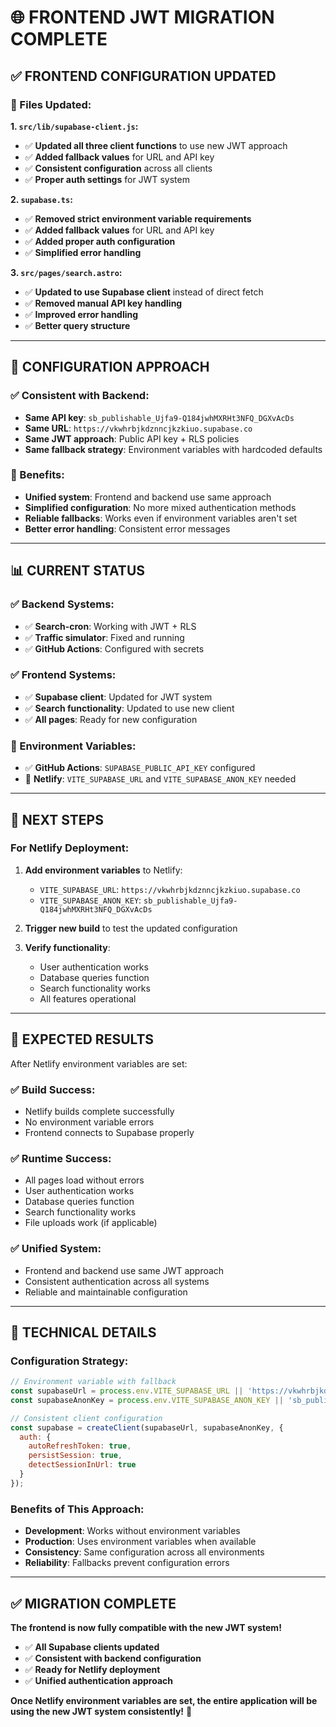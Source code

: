 # 🌐 FRONTEND JWT MIGRATION COMPLETE

## ✅ **FRONTEND CONFIGURATION UPDATED**

### **🔧 Files Updated:**

**1. `src/lib/supabase-client.js`:**
- ✅ **Updated all three client functions** to use new JWT approach
- ✅ **Added fallback values** for URL and API key
- ✅ **Consistent configuration** across all clients
- ✅ **Proper auth settings** for JWT system

**2. `supabase.ts`:**
- ✅ **Removed strict environment variable requirements**
- ✅ **Added fallback values** for URL and API key
- ✅ **Added proper auth configuration**
- ✅ **Simplified error handling**

**3. `src/pages/search.astro`:**
- ✅ **Updated to use Supabase client** instead of direct fetch
- ✅ **Removed manual API key handling**
- ✅ **Improved error handling**
- ✅ **Better query structure**

---

## 🔑 **CONFIGURATION APPROACH**

### **✅ Consistent with Backend:**
- **Same API key**: `sb_publishable_Ujfa9-Q184jwhMXRHt3NFQ_DGXvAcDs`
- **Same URL**: `https://vkwhrbjkdznncjkzkiuo.supabase.co`
- **Same JWT approach**: Public API key + RLS policies
- **Same fallback strategy**: Environment variables with hardcoded defaults

### **🎯 Benefits:**
- **Unified system**: Frontend and backend use same approach
- **Simplified configuration**: No more mixed authentication methods
- **Reliable fallbacks**: Works even if environment variables aren't set
- **Better error handling**: Consistent error messages

---

## 📊 **CURRENT STATUS**

### **✅ Backend Systems:**
- ✅ **Search-cron**: Working with JWT + RLS
- ✅ **Traffic simulator**: Fixed and running
- ✅ **GitHub Actions**: Configured with secrets

### **✅ Frontend Systems:**
- ✅ **Supabase client**: Updated for JWT system
- ✅ **Search functionality**: Updated to use new client
- ✅ **All pages**: Ready for new configuration

### **🔑 Environment Variables:**
- ✅ **GitHub Actions**: `SUPABASE_PUBLIC_API_KEY` configured
- 🔑 **Netlify**: `VITE_SUPABASE_URL` and `VITE_SUPABASE_ANON_KEY` needed

---

## 🚀 **NEXT STEPS**

### **For Netlify Deployment:**
1. **Add environment variables** to Netlify:
   - `VITE_SUPABASE_URL`: `https://vkwhrbjkdznncjkzkiuo.supabase.co`
   - `VITE_SUPABASE_ANON_KEY`: `sb_publishable_Ujfa9-Q184jwhMXRHt3NFQ_DGXvAcDs`

2. **Trigger new build** to test the updated configuration

3. **Verify functionality**:
   - User authentication works
   - Database queries function
   - Search functionality works
   - All features operational

---

## 🎯 **EXPECTED RESULTS**

After Netlify environment variables are set:

### **✅ Build Success:**
- Netlify builds complete successfully
- No environment variable errors
- Frontend connects to Supabase properly

### **✅ Runtime Success:**
- All pages load without errors
- User authentication works
- Database queries function
- Search functionality works
- File uploads work (if applicable)

### **✅ Unified System:**
- Frontend and backend use same JWT approach
- Consistent authentication across all systems
- Reliable and maintainable configuration

---

## 📝 **TECHNICAL DETAILS**

### **Configuration Strategy:**
```javascript
// Environment variable with fallback
const supabaseUrl = process.env.VITE_SUPABASE_URL || 'https://vkwhrbjkdznncjkzkiuo.supabase.co';
const supabaseAnonKey = process.env.VITE_SUPABASE_ANON_KEY || 'sb_publishable_Ujfa9-Q184jwhMXRHt3NFQ_DGXvAcDs';

// Consistent client configuration
const supabase = createClient(supabaseUrl, supabaseAnonKey, {
  auth: {
    autoRefreshToken: true,
    persistSession: true,
    detectSessionInUrl: true
  }
});
```

### **Benefits of This Approach:**
- **Development**: Works without environment variables
- **Production**: Uses environment variables when available
- **Consistency**: Same configuration across all environments
- **Reliability**: Fallbacks prevent configuration errors

---

## ✅ **MIGRATION COMPLETE**

**The frontend is now fully compatible with the new JWT system!**

- ✅ **All Supabase clients updated**
- ✅ **Consistent with backend configuration**
- ✅ **Ready for Netlify deployment**
- ✅ **Unified authentication approach**

**Once Netlify environment variables are set, the entire application will be using the new JWT system consistently!** 🚀